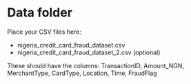 # Data folder

Place your CSV files here:

- nigeria_credit_card_fraud_dataset.csv
- nigeria_credit_card_fraud_dataset_2.csv (optional)

These should have the columns:
TransactionID, Amount_NGN, MerchantType, CardType, Location, Time, FraudFlag
